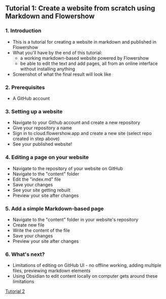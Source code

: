 ## Tutorial 1: Create a website from scratch using Markdown and Flowershow

### 1. Introduction

- This is a tutorial for creating a website in markdown and published in Flowershow
- What you'll have by the end of this tutorial:
	- a working markdown-based website powered by Flowershow
	- be able to edit the text and add pages, all from an online interface without installing anything
- Screenshot of what the final result will look like

### 2. Prerequisites

- A GitHub account

### 3. Setting up a website

- Navigate to your Github account and create a new repository
- Give your repository a name
- Sign in to cloud.flowershow.app and create a new site (select repo created in step above)
- See your published website!

### 4. Editing a page on your website

- Navigate to the repository of your website on GitHub
- Navigate to the "content" folder
- Edit the "index.md" file
- Save your changes
- See your site getting rebuilt
- Preview your site after changes

### 5. Add a simple Markdown-based page
- Navigate to the "content" folder in your website's repository
- Create new file
- Write the content of the file
- Save your changes
- Preview your site after changes

### 6. What's next?
- Limitations of editing on GitHub UI - no offline working, adding multiple files, previewing markdown elements
- Using Obsidian to edit content locally on computer gets around these limitations

[Tutorial 2](tutorial-2)
